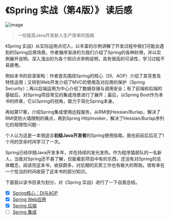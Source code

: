 # 《Spring 实战（第4版）》 读后感
![image](https://img3.doubanio.com/view/subject/l/public/s28607882.jpg)
> 一份提高Java开发新人生产效率的指南

《Spring 实战》从实际运用点切入，以丰富的示例讲解了开发过程中我们可能会遇到的Spring应用场景。作者循序渐进的为我们介绍了Spring的各种妙用，并以实例展开说明，深入浅出的为各个知识点举例说明，具有很高的可读性，学习过程不易疲倦。

例如本书的目录架构：作者首先围绕Spring的核心（DI、AOP）介绍了其背景及特性运用；又转到Web开发介绍了MVC的使用及对应用的保护（Spring Security）；再以后端运用为中心介绍了数据存储与调用安全；有了前端和后端的基础后，对Spring项目常见的集成场景进行了展开；最后，以Spring Boot作为本书的终章，它以Spring的视角，致力于简化Spring本身。

再如第17章，介绍Spring集成使用远程服务，从RMI到Hessian/Burlap，解决了RMI受防火墙限制的痛点，再到Spring HttpInvoker，解决了Hessian/Burlap序列化的局限性问题···

个人认为这是一本很适合**初级Java开发者**的Spring使用指南。我也前前后后花了1个月的空余时间学习了一次。

Spring已经伴随Java开发多年，并在持续的发光发热。作为程序猿部队的一名新人，当我对Spring还不甚了解，仅能看到项目中有的东西，还没有对Spring的总体概念，阅读完这本书，收获颇多，对后期的实质工作也有极大的帮助。很有幸在一个恰当的时间收获了这本书的部分知识。

下面我以该书目录为划分，对《Spring 实战》进行了一下自我总结。
- [x] [Spring核心：DI与AOP](https://github.com/2yLoo/broken-sowrd/blob/master/book-review/spring-in-action-4/TheSpringCore.md)
- [x] [Spring Web应用](https://github.com/2yLoo/broken-sowrd/blob/master/book-review/spring-in-action-4/SpringInWeb.md)
- [x] [Spring 后端](https://github.com/2yLoo/broken-sowrd/blob/master/book-review/spring-in-action-4/SpringBackEnd.md)
- [ ] [Spring 集成](https://github.com/2yLoo/broken-sowrd/blob/master/book-review/spring-in-action-4/SpringIntegration.md)
